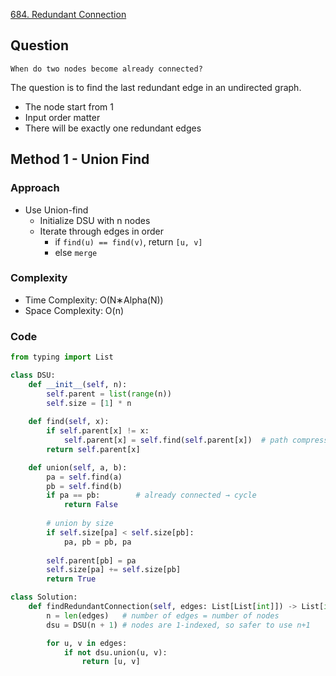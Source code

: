 [684. Redundant Connection](https://leetcode.com/problems/redundant-connection/)
## Question
`When do two nodes become already connected?`

The question is to find the last redundant edge in an undirected graph.
- The node start from 1
- Input order matter
- There will be exactly one redundant edges
## Method 1 - Union Find
### Approach
- Use Union-find
	- Initialize DSU with n nodes
	- Iterate through edges in order
		- if `find(u) == find(v)`, return `[u, v]`
		- else `merge`
### Complexity
- Time Complexity: O(N∗Alpha(N))
- Space Complexity: O(n)
### Code
```python
from typing import List

class DSU:
    def __init__(self, n):
        self.parent = list(range(n))
        self.size = [1] * n
    
    def find(self, x):
        if self.parent[x] != x:
            self.parent[x] = self.find(self.parent[x])  # path compression
        return self.parent[x]

    def union(self, a, b):
        pa = self.find(a)
        pb = self.find(b)
        if pa == pb:        # already connected → cycle
            return False
        
        # union by size
        if self.size[pa] < self.size[pb]:
            pa, pb = pb, pa
        
        self.parent[pb] = pa
        self.size[pa] += self.size[pb]
        return True

class Solution:
    def findRedundantConnection(self, edges: List[List[int]]) -> List[int]:
        n = len(edges)   # number of edges = number of nodes
        dsu = DSU(n + 1) # nodes are 1-indexed, so safer to use n+1

        for u, v in edges:
            if not dsu.union(u, v):
                return [u, v]

```